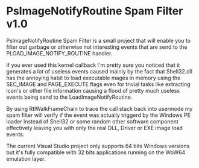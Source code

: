 # PsImageNotifyRoutine Spam Filter v1.0
PsImageNotifyRoutine Spam Filter is a small project that will enable you to filter out garbage or otherwise not interesting events that are send to the PLOAD_IMAGE_NOTIFY_ROUTINE handler.

If you ever used this kernel callback I'm pretty sure you noticed that it generates a lot of useless events caused mainly by the fact that Shell32.dll has the annoying habit to load executable mages in memory using the SEC_IMAGE and PAGE_EXECUTE flags even for trivial tasks like extracting icon's or other file information causing a flood of pretty much useless events being send to the LoadImageNotifyRoutine.

By using RtlWalkFrameChain to trace the call stack back into usermode my spam filter will verify if the event was actually triggerd by the Windows PE loader instead of Shell32 or some random other software component effectively leaving you with only the real DLL, Driver or EXE image load events.

The current Visual Studio project only supports 64 bits Windows versions but it's fully compatible with 32 bits applications running on the WoW64 emulation layer.
